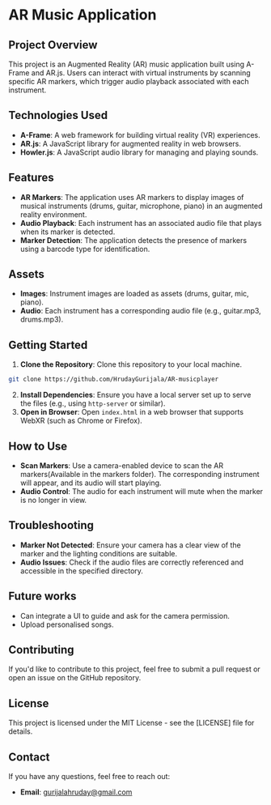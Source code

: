 # AR Music Application

## Project Overview
This project is an Augmented Reality (AR) music application built using A-Frame and AR.js. Users can interact with virtual instruments by scanning specific AR markers, which trigger audio playback associated with each instrument.

## Technologies Used
- **A-Frame**: A web framework for building virtual reality (VR) experiences.
- **AR.js**: A JavaScript library for augmented reality in web browsers.
- **Howler.js**: A JavaScript audio library for managing and playing sounds.

## Features
- **AR Markers**: The application uses AR markers to display images of musical instruments (drums, guitar, microphone, piano) in an augmented reality environment.
- **Audio Playback**: Each instrument has an associated audio file that plays when its marker is detected.
- **Marker Detection**: The application detects the presence of markers using a barcode type for identification.

## Assets
- **Images**: Instrument images are loaded as assets (drums, guitar, mic, piano).
- **Audio**: Each instrument has a corresponding audio file (e.g., guitar.mp3, drums.mp3).

## Getting Started
1. **Clone the Repository**: Clone this repository to your local machine.
```bash
git clone https://github.com/HrudayGurijala/AR-musicplayer
```

2. **Install Dependencies**: Ensure you have a local server set up to serve the files (e.g., using `http-server` or similar).
3. **Open in Browser**: Open `index.html` in a web browser that supports WebXR (such as Chrome or Firefox).

## How to Use
- **Scan Markers**: Use a camera-enabled device to scan the AR markers(Available in the markers folder). The corresponding instrument will appear, and its audio will start playing.
- **Audio Control**: The audio for each instrument will mute when the marker is no longer in view.

## Troubleshooting
- **Marker Not Detected**: Ensure your camera has a clear view of the marker and the lighting conditions are suitable.
- **Audio Issues**: Check if the audio files are correctly referenced and accessible in the specified directory.

## Future works 
- Can integrate a UI to guide and ask for the camera permission.
- Upload personalised songs.
## Contributing

If you'd like to contribute to this project, feel free to submit a pull request or open an issue on the GitHub repository.

## License

This project is licensed under the MIT License - see the [LICENSE] file for details.

## Contact

If you have any questions, feel free to reach out:

- **Email**: [gurijalahruday@gmail.com](mailto:gurijalahruday@gmail.com)



